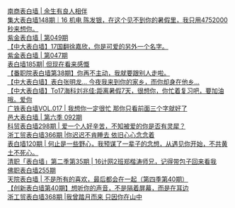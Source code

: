   
[南商表白墙 | 余生有良人相伴](http://www.dianyue.me/archives/333/rtozxnqxbqm3kodf/)  
[集大表白墙148期｜16 机电 陈发银，在这个见不到你的暑假里，我只用4752000秒来想你。](http://www.dianyue.me/archives/087/k96qz0w13uboaf63/)  
[紫金表白墙 | 第049期](http://www.dianyue.me/archives/322/ytjmzd4alu3ilhlj/)  
[【中大表白墙】17国翻徐嘉欣，你是可爱的另外一个名字。](http://www.dianyue.me/archives/096/6m1gl9tsthfi4l56/)  
[紫金表白墙 | 第047期](http://www.dianyue.me/archives/320/bp053th8nc45du4h/)  
[表白墙185期| 但现在看来感慨](http://www.dianyue.me/archives/111/1u1xl9t6vwe8ka65/)  
[【番职院表白墙第38期】你再不主动，我就要跟别人走啦。](http://www.dianyue.me/archives/069/proejl62c9eum8hf/)  
[【中大表白墙】表白张明龙…
今夜我来到你的家乡，而你却身在他乡…](http://www.dianyue.me/archives/093/4p3jkqbx4f2geufl/)  
[【中大表白墙】To17海科刘兆佳:距离暑假7天，很想你，你忙着复习吧，要加油哦。爱你](http://www.dianyue.me/archives/095/u0e8mqotmaiqogxx/)  
[广铁表白墙VOL.017 | 我想你一定很忙 那你只看前面三个字就好了](http://www.dianyue.me/archives/268/xeqoxlknbsgg9vj3/)  
[邑大表白墙 | 第六季 092期](http://www.dianyue.me/archives/164/3ow7ib9t8bhnvbve/)  
[科贸表白墙298期 | 爱一个人好辛苦，不知被爱的你是否有灵犀？](http://www.dianyue.me/archives/870/hw197juibnsh3vkd/)  
[浙工贸表白墙366期 |你迟迟不肯睡去  依旧心心念念着](http://www.dianyue.me/archives/097/nhwmiueau1evhtb0/)  
[表白墙120期 | 何止是一些野心，我预谋了一辈子的念想，从遇见你开始，不共黄土不死心。](http://www.dianyue.me/archives/310/70x5bie5ydy6z4dk/)  
[清职「表白墙」第二季第35期 |  16计网2班郑楷涛师兄，记得带包子回来看我](http://www.dianyue.me/archives/849/mlgzla31uvnweus7/)  
[佛职表白墙255期](http://www.dianyue.me/archives/404/4x5r6e35rbq592pe/)  
[天院表白墙 | 不是所有的喜欢，最后都会在一起（第四季第40期）](http://www.dianyue.me/archives/107/3bns564huy3yi7bt/)  
[【创新表白墙第40期】想听你的声音，不是隔着屏幕，而是在耳边](http://www.dianyue.me/archives/232/cin5kzoln13hnlij/)  
[浙工贸表白墙368期 |我曾踏月而来  只因你在山中](http://www.dianyue.me/archives/099/of4u8mci31kgtoo7/)